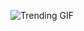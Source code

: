 
<!-- GIF_SECTION -->
![Trending GIF](https://media3.giphy.com/media/v1.Y2lkPThiYjIxNzcyNTJsbDR1cWo3cnF1cWJ6MzdzaHExbDFmNHo3Y2JuZXEyN2J2cnc5OSZlcD12MV9naWZzX3NlYXJjaCZjdD1n/13KrcHexkHQtnG/giphy.gif)
<!-- END_GIF_SECTION -->
